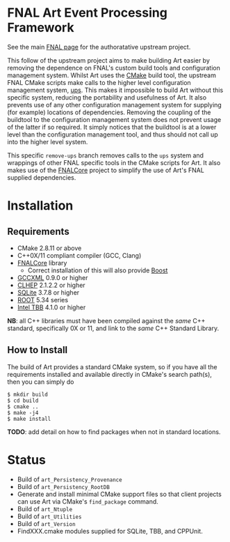 FNAL Art Event Processing Framework
===================================
See the main [FNAL page](https://cdcvs.fnal.gov/redmine/projects/art) for
the authoratative upstream project.

This follow of the upstream project aims to make building Art easier
by removing the dependence on FNAL's custom build tools and configuration
management system. Whilst Art uses the [CMake](http://www.cmake.org)
build tool, the upstream FNAL CMake scripts make calls to the higher level
configuration management system, [ups](https://cdcvs.fnal.gov/redmine/projects/ups). This makes it impossible to build Art without this specific system,
reducing the portability and usefulness of Art. It also prevents use
of any other configuration management system for supplying (for example)
locations of dependencies. Removing the coupling of the buildtool to the
configuration management system does not prevent usage of the latter if
so required. It simply notices that the buildtool is at a lower level than
the configuration management tool, and thus should not call up into the
higher level system.

This specific `remove-ups` branch removes calls to the `ups` system and
wrappings of other FNAL specific tools in the CMake scripts for Art.
It also makes use of the [FNALCore](https://github.com/LBNE/FNALCore)
project to simplify the use of Art's FNAL supplied dependencies.

Installation
============
Requirements
------------
- CMake 2.8.11 or above
- C++0X/11 compliant compiler (GCC, Clang)
- [FNALCore](https://github.com/LBNE/FNALCore) library
  - Correct installation of this will also provide [Boost](http://www.boost.org)
- [GCCXML](http://gccxml.github.io/HTML/Index.html) 0.9.0 or higher
- [CLHEP](http://proj-clhep.web.cern.ch/proj-clhep/) 2.1.2.2 or higher
- [SQLite](http://www.sqlite.org/) 3.7.8 or higher
- [ROOT](http://root.cern.ch) 5.34 series
- [Intel TBB](https://www.threadingbuildingblocks.org/) 4.1.0 or higher

**NB**: all C++ libraries must have been compiled against the *same*
C++ standard, specifically 0X or 11, and link to the *same* C++ Standard
Library.

How to Install
--------------
The build of Art provides a standard CMake system, so if you
have all the requirements installed and available directly in CMake's
search path(s), then you can simply do

```
$ mkdir build
$ cd build
$ cmake ..
$ make -j4
$ make install
```

**TODO**: add detail on how to find packages when not in standard locations.


Status
======
- Build of `art_Persistency_Provenance`
- Build of `art_Persistency_RootDB`
- Generate and install minimal CMake support files so that client projects
  can use Art via CMake's `find_package` command.
- Build of `art_Ntuple`
- Build of `art_Utilities`
- Build of `art_Version`
- FindXXX.cmake modules supplied for SQLite, TBB, and CPPUnit.
